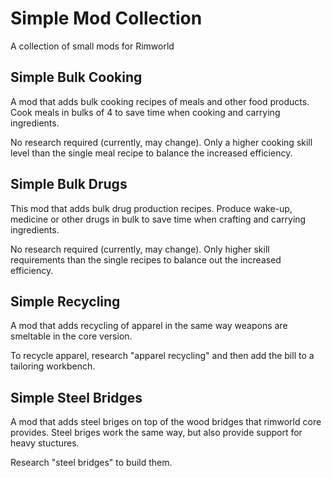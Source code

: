 # Simple Mod Collection
A collection of small mods for Rimworld

## Simple Bulk Cooking
A mod that adds bulk cooking recipes of meals and other food products. Cook meals in bulks of 4 to save time when cooking and carrying ingredients.

No research required (currently, may change). Only a higher cooking skill level than the single meal recipe to balance the increased efficiency.

## Simple Bulk Drugs
This mod that adds bulk drug production recipes. Produce wake-up, medicine or other drugs in bulk to save time when crafting and carrying ingredients.

No research required (currently, may change). Only higher skill requirements than the single recipes to balance out the increased efficiency.

## Simple Recycling
A mod that adds recycling of apparel in the same way weapons are smeltable in the core version.

To recycle apparel, research "apparel recycling" and then add the bill to a tailoring workbench.

## Simple Steel Bridges
A mod that adds steel briges on top of the wood bridges that rimworld core provides. Steel briges work the same way, but also provide support for heavy stuctures.

Research "steel bridges" to build them.
